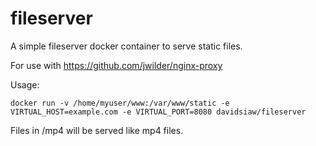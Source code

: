 # fileserver

A simple fileserver docker container to serve static files.

For use with https://github.com/jwilder/nginx-proxy

Usage:

```
docker run -v /home/myuser/www:/var/www/static -e VIRTUAL_HOST=example.com -e VIRTUAL_PORT=8080 davidsiaw/fileserver
```

Files in /mp4 will be served like mp4 files.
